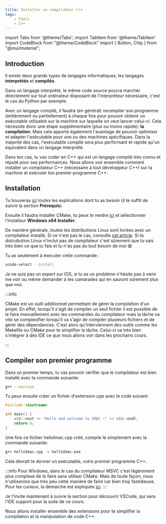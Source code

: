 ```yaml
---
title: Installer un compilateur C++
tags:
    - Tools
    - C++
---
```


import Tabs from '@theme/Tabs';
import TabItem from '@theme/TabItem'
import CodeBlock from "@theme/CodeBlock"
import { Button, Chip } from "@mui/material";

## Introduction

Il existe deux grands types de langages informatiques, les langages **interprétés** et **compilés**.

Dans un langage interprété, le même code source pourra marcher directement sur tout ordinateur disposant de l'interpréteur nécessaire, c'est le cas du Python par exemple.

Avec un langage compilé, il faudra (en général) recompiler son programme (entièrement ou partiellement) à chaque fois pour pouvoir obtenir un exécutable utilisable sur la machine sur laquelle on veut lancer celui-ci. 
Cela nécessite donc une étape supplémentaire (plus ou moins rapide): **la compilation**. Mais cela apporte également l'avantage de pouvoir optimiser et adapter l'exécutable pour une ou des machines spécifiques.
Dans la majorité des cas, l'exécutable compilé sera plus performant et rapide qu'un équivalent dans un langage interprété.

Dans ton cas, tu vas coder en C++ qui est un langage compilé très connu et réputé pour ses performances.
Nous allons voir ensemble comment installer un compilateur C++ (nécessaire à tout développeur C++) sur ta machine et exécuter ton premier programme C++.

## Installation

<Tabs>

<TabItem value="Windows" label="Windows">

Tu trouveras [ici](https://code.visualstudio.com/docs/cpp/config-msvc) toutes les explications dont tu as besoin (il te suffit de suivre la section **Prérequis**).

Ensuite il faudra installer CMake, tu peux te rendre <a href="https://cmake.org/download/">ici</a> et sélectionner l'installeur **Windows x64 Installer**.

</TabItem>

<TabItem value="Linux" label="Linux">

De manière générale, toutes les distributions Linux sont livrées avec un compilateur installé. Si ce n'est pas le cas, consulte [cet article](https://code.visualstudio.com/docs/cpp/config-linux).
Si ta distrubution Linux n'inclut pas de compilateur c'est sûrement que tu sais très bien ce que tu fais et tu n'as pas du tout besoin de moi :smile: 
</TabItem>

<TabItem value="Mac" label="Mac">
Tu as seulement à éxecuter cette commande :

```bash
xcode-select --install
```

Je ne suis pas un expert sur IOS, si tu as un problème n'hésite pas à venir me voir ou même demander à tes camarades qui en sauront sûrement plus que moi.

</TabItem>

</Tabs>

:::info

CMake est un outil additionnel permettant de gérer la compilation d'un projet.
En effet, lorsqu'il s'agit de compiler un seul fichier il est possible de le faire manuellement avec les commandes du compilateur mais la tâche va vite se complexifier lorsqu'il va s'agir de compiler plusieurs fichiers et de gérer des dépendances.
C'est alors qu'interviennent des outils comme les Makefile ou CMake pour te simplifier la tâche. Celui-ci va très bien s'intégrer à des IDE ce que nous allons voir dans les prochains cours.

:::

## Compiler son premier programme

Dans un premier temps, tu vas pouvoir vérifier que le compilateur est bien installé avec la commande suivante:

```bash
g++ --version
```

Tu peux ensuite créer un fichier d'extension *cpp* avec le code suivant:

```cpp
#include <iostream>

int main() {
    std::cout << "Hello and welcome to IMAC !" << std::endl;
    return 0;
}
```

Une fois ce fichier helloImac.cpp créé, compile le simplement avec la commande suivante:

```bash
g++ helloImac.cpp -o helloImac.exe
```

Cela devrait te donner un exécutable, votre premier programme C++.

:::info
Pour Windows, dans le cas du compilateur MSVC c'est légèrement plus complexe de le faire sans utiliser CMake.
Mais de toute façon, nous n'utiliserons que très peu cette manière de faire car bien trop fastidieuse.
Pour les curieux, la démarche est expliquée [ici](https://docs.microsoft.com/fr-fr/cpp/build/walkthrough-compiling-a-native-cpp-program-on-the-command-line?view=msvc-170).
:::

Je t'invite maintenant à suivre la section <Chip label="IDE" component="a" href="IDE" variant="outlined" clickable/> pour découvrir VSCode, qui sera l'IDE support pour la suite de ce cours.

Nous allons installer ensemble des extensions pour te simplifier la compilation et la manipulation de code C++.
